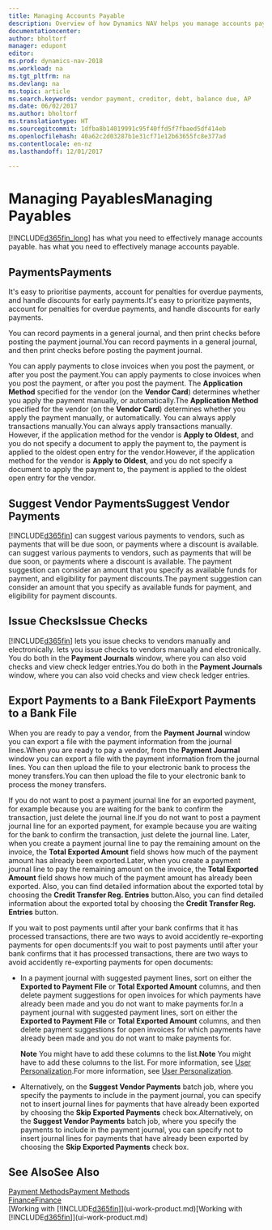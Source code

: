 ```yaml
---
title: Managing Accounts Payable
description: Overview of how Dynamics NAV helps you manage accounts payable (AP), including vendor payments, creditors, debt, and balance due.
documentationcenter: 
author: bholtorf
manager: edupont
editor: 
ms.prod: dynamics-nav-2018
ms.workload: na
ms.tgt_pltfrm: na
ms.devlang: na
ms.topic: article
ms.search.keywords: vendor payment, creditor, debt, balance due, AP
ms.date: 06/02/2017
ms.author: bholtorf
ms.translationtype: HT
ms.sourcegitcommit: 1dfba8b14019991c95f40ffd5f7fbaed5df414eb
ms.openlocfilehash: 40a62c2d03287b1e31cf71e12b63655fc8e377ad
ms.contentlocale: en-nz
ms.lasthandoff: 12/01/2017

---
```

# <a name="managing-payables"></a><span data-ttu-id="4ed09-103">Managing Payables</span><span class="sxs-lookup"><span data-stu-id="4ed09-103">Managing Payables</span></span>
[!INCLUDE[d365fin_long](includes/d365fin_long_md.md)]<span data-ttu-id="4ed09-104"> has what you need to effectively manage accounts payable.</span><span class="sxs-lookup"><span data-stu-id="4ed09-104"> has what you need to effectively manage accounts payable.</span></span>  

## <a name="payments"></a><span data-ttu-id="4ed09-105">Payments</span><span class="sxs-lookup"><span data-stu-id="4ed09-105">Payments</span></span>
<span data-ttu-id="4ed09-106">It's easy to prioritise payments, account for penalties for overdue payments, and handle discounts for early payments.</span><span class="sxs-lookup"><span data-stu-id="4ed09-106">It's easy to prioritize payments, account for penalties for overdue payments, and handle discounts for early payments.</span></span>

<span data-ttu-id="4ed09-107">You can record payments in a general journal, and then print checks before posting the payment journal.</span><span class="sxs-lookup"><span data-stu-id="4ed09-107">You can record payments in a general journal, and then print checks before posting the payment journal.</span></span>

<span data-ttu-id="4ed09-108">You can apply payments to close invoices when you post the payment, or after you post the payment.</span><span class="sxs-lookup"><span data-stu-id="4ed09-108">You can apply payments to close invoices when you post the payment, or after you post the payment.</span></span> <span data-ttu-id="4ed09-109">The **Application Method** specified for the vendor (on the **Vendor Card**) determines whether you apply the payment manually, or automatically.</span><span class="sxs-lookup"><span data-stu-id="4ed09-109">The **Application Method** specified for the vendor (on the **Vendor Card**) determines whether you apply the payment manually, or automatically.</span></span> <span data-ttu-id="4ed09-110">You can always apply transactions manually.</span><span class="sxs-lookup"><span data-stu-id="4ed09-110">You can always apply transactions manually.</span></span> <span data-ttu-id="4ed09-111">However, if the application method for the vendor is **Apply to Oldest**, and you do not specify a document to apply the payment to, the payment is applied to the oldest open entry for the vendor.</span><span class="sxs-lookup"><span data-stu-id="4ed09-111">However, if the application method for the vendor is **Apply to Oldest**, and you do not specify a document to apply the payment to, the payment is applied to the oldest open entry for the vendor.</span></span>

## <a name="suggest-vendor-payments"></a><span data-ttu-id="4ed09-112">Suggest Vendor Payments</span><span class="sxs-lookup"><span data-stu-id="4ed09-112">Suggest Vendor Payments</span></span>
[!INCLUDE[d365fin](includes/d365fin_md.md)]<span data-ttu-id="4ed09-113"> can suggest various payments to vendors, such as payments that will be due soon, or payments where a discount is available.</span><span class="sxs-lookup"><span data-stu-id="4ed09-113"> can suggest various payments to vendors, such as payments that will be due soon, or payments where a discount is available.</span></span> <span data-ttu-id="4ed09-114">The payment suggestion can consider an amount that you specify as available funds for payment, and eligibility for payment discounts.</span><span class="sxs-lookup"><span data-stu-id="4ed09-114">The payment suggestion can consider an amount that you specify as available funds for payment, and eligibility for payment discounts.</span></span>

## <a name="issue-checks"></a><span data-ttu-id="4ed09-115">Issue Checks</span><span class="sxs-lookup"><span data-stu-id="4ed09-115">Issue Checks</span></span>
[!INCLUDE[d365fin](includes/d365fin_md.md)]<span data-ttu-id="4ed09-116"> lets you issue checks to vendors manually and electronically.</span><span class="sxs-lookup"><span data-stu-id="4ed09-116"> lets you issue checks to vendors manually and electronically.</span></span> <span data-ttu-id="4ed09-117">You do both in the **Payment Journals** window, where you can also void checks and view check ledger entries.</span><span class="sxs-lookup"><span data-stu-id="4ed09-117">You do both in the **Payment Journals** window, where you can also void checks and view check ledger entries.</span></span>

## <a name="export-payments-to-a-bank-file"></a><span data-ttu-id="4ed09-118">Export Payments to a Bank File</span><span class="sxs-lookup"><span data-stu-id="4ed09-118">Export Payments to a Bank File</span></span>
<span data-ttu-id="4ed09-119">When you are ready to pay a vendor, from the **Payment Journal** window you can export a file with the payment information from the journal lines.</span><span class="sxs-lookup"><span data-stu-id="4ed09-119">When you are ready to pay a vendor, from the **Payment Journal** window you can export a file with the payment information from the journal lines.</span></span> <span data-ttu-id="4ed09-120">You can then upload the file to your electronic bank to process the money transfers.</span><span class="sxs-lookup"><span data-stu-id="4ed09-120">You can then upload the file to your electronic bank to process the money transfers.</span></span>

<span data-ttu-id="4ed09-121">If you do not want to post a payment journal line for an exported payment, for example because you are waiting for the bank to confirm the transaction, just delete the journal line.</span><span class="sxs-lookup"><span data-stu-id="4ed09-121">If you do not want to post a payment journal line for an exported payment, for example because you are waiting for the bank to confirm the transaction, just delete the journal line.</span></span> <span data-ttu-id="4ed09-122">Later, when you create a payment journal line to pay the remaining amount on the invoice, the **Total Exported Amount** field shows how much of the payment amount has already been exported.</span><span class="sxs-lookup"><span data-stu-id="4ed09-122">Later, when you create a payment journal line to pay the remaining amount on the invoice, the **Total Exported Amount** field shows how much of the payment amount has already been exported.</span></span> <span data-ttu-id="4ed09-123">Also, you can find detailed information about the exported total by choosing the **Credit Transfer Reg. Entries** button.</span><span class="sxs-lookup"><span data-stu-id="4ed09-123">Also, you can find detailed information about the exported total by choosing the **Credit Transfer Reg. Entries** button.</span></span>

<span data-ttu-id="4ed09-124">If you wait to post payments until after your bank confirms that it has processed transactions, there are two ways to avoid accidently re-exporting payments for open documents:</span><span class="sxs-lookup"><span data-stu-id="4ed09-124">If you wait to post payments until after your bank confirms that it has processed transactions, there are two ways to avoid accidently re-exporting payments for open documents:</span></span>  

* <span data-ttu-id="4ed09-125">In a payment journal with suggested payment lines, sort on either the **Exported to Payment File** or **Total Exported Amount** columns, and then delete payment suggestions for open invoices for which payments have already been made and you do not want to make payments for.</span><span class="sxs-lookup"><span data-stu-id="4ed09-125">In a payment journal with suggested payment lines, sort on either the **Exported to Payment File** or **Total Exported Amount** columns, and then delete payment suggestions for open invoices for which payments have already been made and you do not want to make payments for.</span></span>

    <span data-ttu-id="4ed09-126">**Note** You might have to add these columns to the list.</span><span class="sxs-lookup"><span data-stu-id="4ed09-126">**Note** You might have to add these columns to the list.</span></span> <span data-ttu-id="4ed09-127">For more information, see [User Personalization](ui-user-personalization.md).</span><span class="sxs-lookup"><span data-stu-id="4ed09-127">For more information, see [User Personalization](ui-user-personalization.md).</span></span>  
* <span data-ttu-id="4ed09-128">Alternatively, on the **Suggest Vendor Payments** batch job, where you specify the payments to include in the payment journal, you can specify not to insert journal lines for payments that have already been exported by choosing the **Skip Exported Payments** check box.</span><span class="sxs-lookup"><span data-stu-id="4ed09-128">Alternatively, on the **Suggest Vendor Payments** batch job, where you specify the payments to include in the payment journal, you can specify not to insert journal lines for payments that have already been exported by choosing the **Skip Exported Payments** check box.</span></span>

## <a name="see-also"></a><span data-ttu-id="4ed09-129">See Also</span><span class="sxs-lookup"><span data-stu-id="4ed09-129">See Also</span></span>
[<span data-ttu-id="4ed09-130">Payment Methods</span><span class="sxs-lookup"><span data-stu-id="4ed09-130">Payment Methods</span></span>](finance-payment-methods.md)  
[<span data-ttu-id="4ed09-131">Finance</span><span class="sxs-lookup"><span data-stu-id="4ed09-131">Finance</span></span>](finance.md)  
<span data-ttu-id="4ed09-132">[Working with [!INCLUDE[d365fin](includes/d365fin_md.md)]](ui-work-product.md)</span><span class="sxs-lookup"><span data-stu-id="4ed09-132">[Working with [!INCLUDE[d365fin](includes/d365fin_md.md)]](ui-work-product.md)</span></span>

